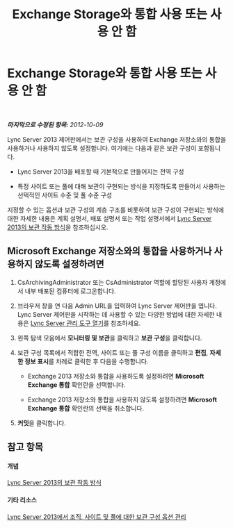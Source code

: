 ﻿---
title: Exchange Storage와 통합 사용 또는 사용 안 함
TOCTitle: Exchange Storage와 통합 사용 또는 사용 안 함
ms:assetid: c08b9ba5-04f6-452a-b44c-c130f1564a34
ms:mtpsurl: https://technet.microsoft.com/ko-kr/library/JJ205228(v=OCS.15)
ms:contentKeyID: 49304920
ms.date: 08/24/2015
mtps_version: v=OCS.15
ms.translationtype: HT
---

# Exchange Storage와 통합 사용 또는 사용 안 함

 

_**마지막으로 수정된 항목:** 2012-10-09_

Lync Server 2013 제어판에서는 보관 구성을 사용하여 Exchange 저장소와의 통합을 사용하거나 사용하지 않도록 설정합니다. 여기에는 다음과 같은 보관 구성이 포함됩니다.

  - Lync Server 2013을 배포할 때 기본적으로 만들어지는 전역 구성

  - 특정 사이트 또는 풀에 대해 보관이 구현되는 방식을 지정하도록 만들어서 사용하는 선택적인 사이트 수준 및 풀 수준 구성

지정할 수 있는 옵션과 보관 구성의 계층 구조를 비롯하여 보관 구성이 구현되는 방식에 대한 자세한 내용은 계획 설명서, 배포 설명서 또는 작업 설명서에서 [Lync Server 2013의 보관 작동 방식](lync-server-2013-how-archiving-works.md)을 참조하십시오.

## Microsoft Exchange 저장소와의 통합을 사용하거나 사용하지 않도록 설정하려면

1.  CsArchivingAdministrator 또는 CsAdministrator 역할에 할당된 사용자 계정에서 내부 배포된 컴퓨터에 로그온합니다.

2.  브라우저 창을 연 다음 Admin URL을 입력하여 Lync Server 제어판을 엽니다. Lync Server 제어판을 시작하는 데 사용할 수 있는 다양한 방법에 대한 자세한 내용은 [Lync Server 관리 도구 열기](lync-server-2013-open-lync-server-administrative-tools.md)를 참조하세요.

3.  왼쪽 탐색 모음에서 **모니터링 및 보관**을 클릭하고 **보관 구성**을 클릭합니다.

4.  보관 구성 목록에서 적합한 전역, 사이트 또는 풀 구성 이름을 클릭하고 **편집**, **자세한 정보 표시**를 차례로 클릭한 후 다음을 수행합니다.
    
      - Exchange 2013 저장소와 통합을 사용하도록 설정하려면 **Microsoft Exchange 통합** 확인란을 선택합니다.
    
      - Exchange 2013 저장소와 통합을 사용하지 않도록 설정하려면 **Microsoft Exchange 통합** 확인란의 선택을 취소합니다.

5.  **커밋**을 클릭합니다.

## 참고 항목

#### 개념

[Lync Server 2013의 보관 작동 방식](lync-server-2013-how-archiving-works.md)  

#### 기타 리소스

[Lync Server 2013에서 조직, 사이트 및 풀에 대한 보관 구성 옵션 관리](lync-server-2013-managing-archiving-configuration-options-for-your-organization-sites-and-pools.md)

